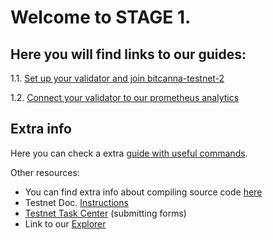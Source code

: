 # Welcome to STAGE 1.

## Here you will find links to our guides:

1.1. [Set up your validator and join bitcanna-testnet-2](https://github.com/BitCannaGlobal/testnet-bcna-cosmos/blob/main/instructions/stage1/task1.1.md)

1.2. [Connect your validator to our prometheus analytics](https://github.com/BitCannaGlobal/testnet-bcna-cosmos/blob/main/instructions/stage1/task1.2.md)


## Extra info

Here you can check a extra [guide with useful commands](https://github.com/BitCannaGlobal/testnet-bcna-cosmos/blob/main/instructions/stage1/useful.md).

Other resources:
* You can find extra info about compiling source code [here](https://github.com/BitCannaGlobal/testnet-bcna-cosmos)
* Testnet Doc. [Instructions](https://testnet.bitcanna.io/testnet/phase-1-invitational-testnet)
* [Testnet Task Center](https://bitcannavalidators.knack.com/task-center/) (submitting forms)
* Link to our [Explorer](https://testnet-explorer.bitcanna.io/)
